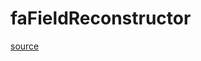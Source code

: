 # faFieldReconstructor

[source](github.com/OpenFOAM-jp/OpenFOAM-utilities-tutorials-jp/blob/master/v1906/parallelProcessing/reconstructPar/faFieldReconstructor.C/faFieldReconstructor.C)



